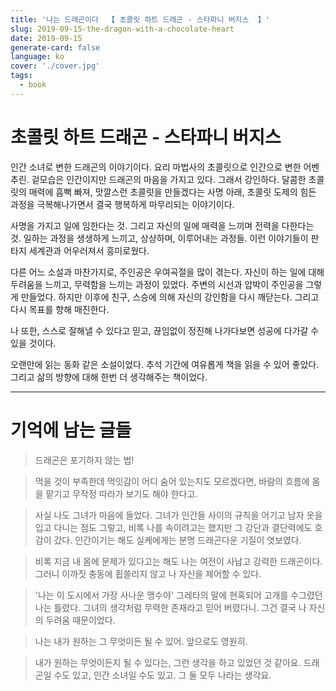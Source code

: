 ```yaml
---
title: '나는 드래곤이다  【 초콜릿 하트 드래곤 - 스타파니 버지스  】'
slug: 2019-09-15-the-dragon-with-a-chocolate-heart
date: 2019-09-15
generate-card: false
language: ko
cover: './cover.jpg'
tags:
  - book
---
```


# 초콜릿 하트 드래곤 - 스타파니 버지스

인간 소녀로 변한 드래곤의 이야기이다. 요리 마법사의 초콜릿으로 인간으로 변한 어벤추린. 겉모습은 인간이지만 드래곤의 마음을 가지고 있다. 그래서 강인하다. 달콤한 초콜릿의 매력에 흠뻑 빠져, 맛깔스런 초콜릿을 만들겠다는 사명 아래, 초콜릿 도제의 힘든 과정을 극복해나가면서 결국 행복하게 마무리되는 이야기이다.

사명을 가지고 일에 임한다는 것. 그리고 자신의 일에 매력을 느끼며 전력을 다한다는 것. 일하는 과정을 생생하게 느끼고, 상상하며, 이루어내는 과정들. 이런 이야기들이 판타지 세계관과 어우러져서 흥미로웠다.

다른 어느 소설과 마찬가지로, 주인공은 우여곡절을 많이 겪는다. 자신이 하는 일에 대해 두려움을 느끼고, 무력함을 느끼는 과정이 있었다. 주변의 시선과 압박이 주인공을 그렇게 만들었다. 하지만 이후에 친구, 스승에 의해 자신의 강인함을 다시 깨닫는다. 그리고 다시 목표를 향해 매진한다.

나 또한, 스스로 잘해낼 수 있다고 믿고, 끊임없이 정진해 나가다보면 성공에 다가갈 수 있을 것이다.

오랜만에 읽는 동화 같은 소설이었다. 추석 기간에 여유롭게 책을 읽을 수 있어 좋았다. 그리고 삶의 방향에 대해 한번 더 생각해주는 책이었다.

---

# 기억에 남는 글들

> 드래곤은 포기하지 않는 법!

> 먹을 것이 부족한데 먹잇감이 어디 숨어 있는지도 모르겠다면, 바람의 흐름에 몸을 맡기고 무작정 따라가 보기도 해야 한다고.

> 사실 나도 그녀가 마음에 들었다. 그녀가 인간들 사이의 규칙을 어기고 남자 옷을 입고 다니는 점도 그렇고, 비록 나를 속이려고는 했지만 그 강단과 결단력에도 호감이 갔다. 인간이기는 해도 실케에게는 분명 드래곤다운 기질이 엿보였다.

> 비록 지금 내 몸에 문제가 있다고는 해도 나는 여전이 사납고 강력한 드래곤이다. 그러니 이까짓 충동에 휩쓸리지 않고 나 자신을 제어할 수 있다.

> '나는 이 도시에서 가장 사나운 맹수야' 그레타의 말에 현혹되어 고개를 수그렸던 나는 틀렸다. 그녀의 생각처럼 무력한 존재라고 믿어 버렸다니. 그건 결국 나 자신의 두려움 때문이었다.

> 나는 내가 원하는 그 무엇이든 될 수 있어. 앞으로도 영원히.

> 내가 원하는 무엇이든지 될 수 있다는, 그런 생각을 하고 있었던 것 같아요. 드래곤일 수도 있고, 인간 소녀일 수도 있고. 그 둘 모두 나라는 생각요.
